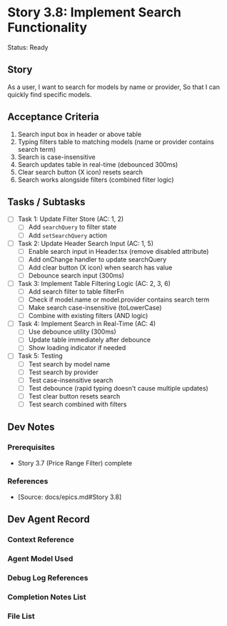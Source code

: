 # Story 3.8: Implement Search Functionality

Status: Ready

## Story

As a user,
I want to search for models by name or provider,
So that I can quickly find specific models.

## Acceptance Criteria

1. Search input box in header or above table
2. Typing filters table to matching models (name or provider contains search term)
3. Search is case-insensitive
4. Search updates table in real-time (debounced 300ms)
5. Clear search button (X icon) resets search
6. Search works alongside filters (combined filter logic)

## Tasks / Subtasks

- [ ] Task 1: Update Filter Store (AC: 1, 2)
  - [ ] Add `searchQuery` to filter state
  - [ ] Add `setSearchQuery` action

- [ ] Task 2: Update Header Search Input (AC: 1, 5)
  - [ ] Enable search input in Header.tsx (remove disabled attribute)
  - [ ] Add onChange handler to update searchQuery
  - [ ] Add clear button (X icon) when search has value
  - [ ] Debounce search input (300ms)

- [ ] Task 3: Implement Table Filtering Logic (AC: 2, 3, 6)
  - [ ] Add search filter to table filterFn
  - [ ] Check if model.name or model.provider contains search term
  - [ ] Make search case-insensitive (toLowerCase)
  - [ ] Combine with existing filters (AND logic)

- [ ] Task 4: Implement Search in Real-Time (AC: 4)
  - [ ] Use debounce utility (300ms)
  - [ ] Update table immediately after debounce
  - [ ] Show loading indicator if needed

- [ ] Task 5: Testing
  - [ ] Test search by model name
  - [ ] Test search by provider
  - [ ] Test case-insensitive search
  - [ ] Test debounce (rapid typing doesn't cause multiple updates)
  - [ ] Test clear button resets search
  - [ ] Test search combined with filters

## Dev Notes

### Prerequisites
- Story 3.7 (Price Range Filter) complete

### References
- [Source: docs/epics.md#Story 3.8]

## Dev Agent Record

### Context Reference

### Agent Model Used

### Debug Log References

### Completion Notes List

### File List
